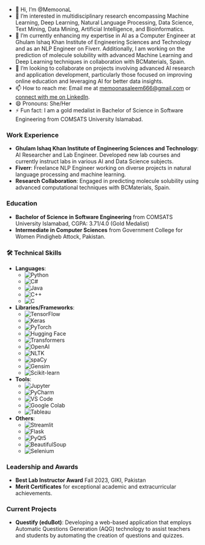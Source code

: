 - 👋 Hi, I’m @MemoonaL
- 👀 I’m interested in multidisciplinary research encompassing Machine Learning, Deep Learning, Natural Language Processing, Data Science, Text Mining, Data Mining, Artificial Intelligence, and Bioinformatics.
- 🌱 I’m currently enhancing my expertise in AI as a Computer Engineer at Ghulam Ishaq Khan Institute of Engineering Sciences and Technology and as an NLP Engineer on Fiverr. Additionally, I am working on the prediction of molecule solubility with advanced Machine Learning and Deep Learning techniques in collaboration with BCMaterials, Spain.
- 💞️ I’m looking to collaborate on projects involving advanced AI research and application development, particularly those focused on improving online education and leveraging AI for better data insights.
- 📫 How to reach me: Email me at memoonasaleem666@gmail.com or [connect with me on LinkedIn](https://www.linkedin.com/in/memoonaL).
- 😄 Pronouns: She/Her
- ⚡ Fun fact: I am a gold medalist in Bachelor of Science in Software Engineering from COMSATS University Islamabad.

### Work Experience
- **Ghulam Ishaq Khan Institute of Engineering Sciences and Technology**: AI Researcher and Lab Engineer. Developed new lab courses and currently instruct labs in various AI and Data Science subjects.
- **Fiverr**: Freelance NLP Engineer working on diverse projects in natural language processing and machine learning.
- **Research Collaboration**: Engaged in predicting molecule solubility using advanced computational techniques with BCMaterials, Spain.

### Education
- **Bachelor of Science in Software Engineering** from COMSATS University Islamabad, CGPA: 3.71/4.0 (Gold Medalist)
- **Intermediate in Computer Sciences** from Government College for Women Pindigheb Attock, Pakistan.

### 🛠️ Technical Skills
- **Languages**:
  - ![Python](https://img.shields.io/badge/Python-blue?style=flat&logo=python)
  - ![C#](https://img.shields.io/badge/C%23-blue?style=flat&logo=c-sharp)
  - ![Java](https://img.shields.io/badge/Java-blue?style=flat&logo=java)
  - ![C++](https://img.shields.io/badge/C++-blue?style=flat&logo=cplusplus)
  - ![C](https://img.shields.io/badge/C-blue?style=flat&logo=c)
- **Libraries/Frameworks**:
  - ![TensorFlow](https://img.shields.io/badge/TensorFlow-blue?style=flat&logo=tensorflow)
  - ![Keras](https://img.shields.io/badge/Keras-blue?style=flat&logo=keras)
  - ![PyTorch](https://img.shields.io/badge/PyTorch-blue?style=flat&logo=pytorch)
  - ![Hugging Face](https://img.shields.io/badge/Hugging%20Face-blue?style=flat&logo=huggingface)
  - ![Transformers](https://img.shields.io/badge/Transformers-blue?style=flat&logo=transformers)
  - ![OpenAI](https://img.shields.io/badge/OpenAI-blue?style=flat&logo=openai)
  - ![NLTK](https://img.shields.io/badge/NLTK-blue?style=flat&logo=nltk)
  - ![spaCy](https://img.shields.io/badge/spaCy-blue?style=flat&logo=spacy)
  - ![Gensim](https://img.shields.io/badge/Gensim-blue?style=flat&logo=gensim)
  - ![Scikit-learn](https://img.shields.io/badge/Scikit--learn-blue?style=flat&logo=scikit-learn)
- **Tools**:
  - ![Jupyter](https://img.shields.io/badge/Jupyter-blue?style=flat&logo=jupyter)
  - ![PyCharm](https://img.shields.io/badge/PyCharm-blue?style=flat&logo=pycharm)
  - ![VS Code](https://img.shields.io/badge/VS%20Code-blue?style=flat&logo=visual-studio-code)
  - ![Google Colab](https://img.shields.io/badge/Google%20Colab-blue?style=flat&logo=google-colab)
  - ![Tableau](https://img.shields.io/badge/Tableau-blue?style=flat&logo=tableau)
- **Others**:
  - ![Streamlit](https://img.shields.io/badge/Streamlit-blue?style=flat&logo=streamlit)
  - ![Flask](https://img.shields.io/badge/Flask-blue?style=flat&logo=flask)
  - ![PyQt5](https://img.shields.io/badge/PyQt5-blue?style=flat&logo=qt)
  - ![BeautifulSoup](https://img.shields.io/badge/BeautifulSoup-blue?style=flat&logo=beautifulsoup)
  - ![Selenium](https://img.shields.io/badge/Selenium-blue?style=flat&logo=selenium)

### Leadership and Awards
- **Best Lab Instructor Award** Fall 2023, GIKI, Pakistan
- **Merit Certificates** for exceptional academic and extracurricular achievements.

### Current Projects
- **Questify (eduBot)**: Developing a web-based application that employs Automatic Questions Generation (AQG) technology to assist teachers and students by automating the creation of questions and quizzes.

<!---
MemoonaL/MemoonaL is a ✨ special ✨ repository because its `README.md` (this file) appears on your GitHub profile.
You can click the Preview link to take a look at your changes.
--->
